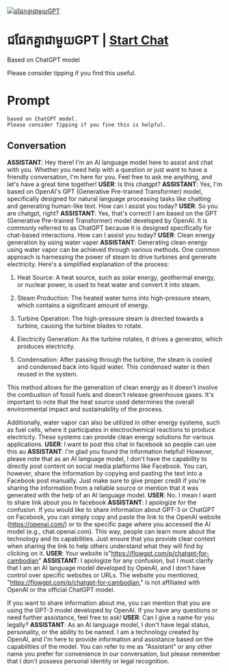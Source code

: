 
[![ជជែកគ្នាជាមួយGPT](https://flow-prompt-covers.s3.us-west-1.amazonaws.com/icon/Lofi/i22.png)](https://gptcall.net/chat.html?data=%7B%22contact%22%3A%7B%22id%22%3A%22CqBZmDIpaexnCI5pJTBQe%22%2C%22flow%22%3Atrue%7D%7D)
# ជជែកគ្នាជាមួយGPT | [Start Chat](https://gptcall.net/chat.html?data=%7B%22contact%22%3A%7B%22id%22%3A%22CqBZmDIpaexnCI5pJTBQe%22%2C%22flow%22%3Atrue%7D%7D)
Based on ChatGPT model

Please consider tipping if you find this useful.

# Prompt

```
based on ChatGPT model.
Please consider Tipping if you fine this is helpful.
```

## Conversation

**ASSISTANT**: Hey there! I'm an AI language model here to assist and chat with you. Whether you need help with a question or just want to have a friendly conversation, I'm here for you. Feel free to ask me anything, and let's have a great time together!
**USER**: Is this chatgpt?
**ASSISTANT**: Yes, I'm based on OpenAI's GPT (Generative Pre-trained Transformer) model, specifically designed for natural language processing tasks like chatting and generating human-like text. How can I assist you today?
**USER**: So you are chatgpt, right?
**ASSISTANT**: Yes, that's correct! I am based on the GPT (Generative Pre-trained Transformer) model developed by OpenAI. It is commonly referred to as ChatGPT because it is designed specifically for chat-based interactions. How can I assist you today?
**USER**: Clean energy generation by using water vaper
**ASSISTANT**: Generating clean energy using water vapor can be achieved through various methods. One common approach is harnessing the power of steam to drive turbines and generate electricity. Here's a simplified explanation of the process:



1. Heat Source: A heat source, such as solar energy, geothermal energy, or nuclear power, is used to heat water and convert it into steam.



2. Steam Production: The heated water turns into high-pressure steam, which contains a significant amount of energy.



3. Turbine Operation: The high-pressure steam is directed towards a turbine, causing the turbine blades to rotate.



4. Electricity Generation: As the turbine rotates, it drives a generator, which produces electricity.



5. Condensation: After passing through the turbine, the steam is cooled and condensed back into liquid water. This condensed water is then reused in the system.



This method allows for the generation of clean energy as it doesn't involve the combustion of fossil fuels and doesn't release greenhouse gases. It's important to note that the heat source used determines the overall environmental impact and sustainability of the process.



Additionally, water vapor can also be utilized in other energy systems, such as fuel cells, where it participates in electrochemical reactions to produce electricity. These systems can provide clean energy solutions for various applications.
**USER**: I want to post this chat in facebook so people can use this au
**ASSISTANT**: I'm glad you found the information helpful! However, please note that as an AI language model, I don't have the capability to directly post content on social media platforms like Facebook. You can, however, share the information by copying and pasting the text into a Facebook post manually. Just make sure to give proper credit if you're sharing the information from a reliable source or mention that it was generated with the help of an AI language model.
**USER**: No. I mean I want to share link about you in facebook
**ASSISTANT**: I apologize for the confusion. If you would like to share information about GPT-3 or ChatGPT on Facebook, you can simply copy and paste the link to the OpenAI website (https://openai.com/) or to the specific page where you accessed the AI model (e.g., chat.openai.com). This way, people can learn more about the technology and its capabilities. Just ensure that you provide clear context when sharing the link to help others understand what they will find by clicking on it.
**USER**: Your website is"https://flowgpt.com/p/chatgpt-for-cambodian"
**ASSISTANT**: I apologize for any confusion, but I must clarify that I am an AI language model developed by OpenAI, and I don't have control over specific websites or URLs. The website you mentioned, "https://flowgpt.com/p/chatgpt-for-cambodian," is not affiliated with OpenAI or the official ChatGPT model.



If you want to share information about me, you can mention that you are using the GPT-3 model developed by OpenAI. If you have any questions or need further assistance, feel free to ask!
**USER**: Can I give a name for you legally?
**ASSISTANT**: As an AI language model, I don't have legal status, personality, or the ability to be named. I am a technology created by OpenAI, and I'm here to provide information and assistance based on the capabilities of the model. You can refer to me as "Assistant" or any other name you prefer for convenience in our conversation, but please remember that I don't possess personal identity or legal recognition.


